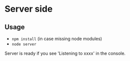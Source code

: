 # Server side

## Usage
- `npm install` (in case missing node modules)
- `node server`

Server is ready if you see 'Listening to xxxx' in the console.